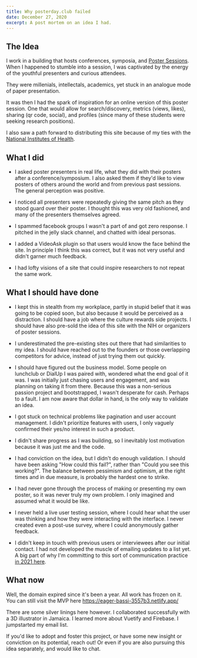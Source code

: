 ```yaml
---
title: Why posterday.club failed
date: December 27, 2020
excerpt: A post mortem on an idea I had.
---
```


## The Idea

I work in a building that hosts conferences, symposia, and [Poster Sessions](https://www.wikiwand.com/en/Poster_session).
When I happened to stumble into a session, I was captivated by the energy of the youthful presenters and curious attendees.

They were millenials, intellectals, academics, yet stuck in an analogue mode of paper presentation.

It was then I had the spark of inspiration for an online version of this poster session.
One that would allow for search/discovery, metrics (views, likes), sharing (qr code, social), and profiles (since many of these students were seeking research positions). 

I also saw a path forward to distributing this site because of my ties with the [National Institutes of Health](https://www.nih.gov/).


## What I did

- I asked poster presenters in real life, what they did with their posters after a conference/symposium.
I also asked them if they'd like to view posters of others around the world and from previous past sessions.
The general perception was positive.

- I noticed all presenters were repeatedly giving the same pitch as they stood guard over their poster. I thought this was very old fashioned, and many of the presenters themselves agreed. 

- I spammed facebook groups I wasn't a part of and got zero response.
I pitched in the jelly slack channel, and chatted with ideal personas.

- I added a VideoAsk plugin so that users would know the face behind the site.
In principle I think this was correct, but it was not very useful and didn't garner much feedback.

- I had lofty visions of a site that could inspire researchers to not repeat the same work.

## What I should have done

- I kept this in stealth from my workplace, partly in stupid belief that it was going to be copied soon, but also because it would be perceived as a distraction. I should have a job where the culture rewards side projects. I should have also pre-sold the idea of this site with the NIH or organizers of poster sessions. 

- I underestimated the pre-existing sites out there that had similarities to my idea. I should have reached out to the founders or those overlapping competitors for advice, instead of just trying them out quickly.

- I should have figured out the business model.
Some people on lunchclub or DialUp I was paired with, wondered what the end goal of it was.
I was initially just chasing users and engagement, and was planning on taking it from there.
Because this was a non-serious passion project and bootstrapped, I wasn't desperate for cash.
Perhaps to a fault. I am now aware that dollar in hand, is the only way to validate an idea.

- I got stuck on technical problems like pagination and user account management.
I didn't prioritize features with users, I only vaguely confirmed their yes/no interest in such a product.

- I didn't share progress as I was building, so I inevitably lost motivation because it was just me and the code.

- I had conviction on the idea, but I didn't do enough validation. I should have been asking "How could this fail?", rather than "Could you see this working?". 
The balance between pessimism and optimism, at the right times and in due measure, is probably the hardest one to strike.

- I had never gone through the process of making or presenting my own poster, so it was never truly my own problem.
I only imagined and assumed what it would be like. 

- I never held a live user testing session, where I could hear what the user was thinking and how they were interacting with the interface. I never created even a post-use survey, where I could anonymously gather feedback.

- I didn't keep in touch with previous users or interviewees after our initial contact.
I had not developed the muscle of emailing updates to a list yet.
A big part of why I'm committing to this sort of communication practice [in 2021 here](https://www.akinhwan.com/newsletter).

## What now

Well, the domain expired since it's been a year. All work has frozen on it.
You can still visit the MVP here https://eager-bassi-3557b3.netlify.app/ 

There are some silver linings here however.
I collaborated successfully with a 3D illustrator in Jamaica.
I learned more about Vuetify and Firebase.
I jumpstarted my email list.

If you'd like to adopt and foster this project, or have some new insight or conviction on its potential, reach out!
Or even if you are also pursuing this idea separately, and would like to chat.